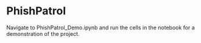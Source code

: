# PhishPatrol

Navigate to PhishPatrol_Demo.ipynb and run the cells in the notebook for a demonstration of the project.
